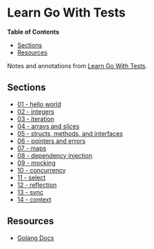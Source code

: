 # Learn Go With Tests

<!-- START doctoc generated TOC please keep comment here to allow auto update -->
<!-- DON'T EDIT THIS SECTION, INSTEAD RE-RUN doctoc TO UPDATE -->
**Table of Contents**

- [Sections](#sections)
- [Resources](#resources)

<!-- END doctoc generated TOC please keep comment here to allow auto update -->

Notes and annotations from [Learn Go With Tests](https://quii.gitbook.io/learn-go-with-tests).

## Sections

- [01 - hello world](./01-hello-world)
- [02 - integers](./02-integers)
- [03 - iteration](./03-iteration)
- [04 - arrays and slices](./04-arrays-and-slices)
- [05 - structs, methods, and interfaces](./05-structs-methods-interfaces)
- [06 - pointers and errors](./06-pointers-and-errors)
- [07 - maps](./07-maps)
- [08 - dependency injection](./08-dependency-injection)
- [09 - mocking](./09-mocking)
- [10 - concurrency](./10-concurrency)
- [11 - select](./11-select)
- [12 - reflection](./12-reflection)
- [13 - sync](./13-sync)
- [14 - context](./14-context)

## Resources

- [Golang Docs](https://golangdocs.com/)
